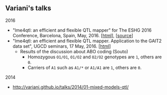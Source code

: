 ## Variani's talks

2016 

* "lme4qtl: an efficient and flexible QTL mapper" for The ESHG 2016 Conference, Barcelona, Spain, May, 2016. [[html](http://variani.github.io/talks/2016/01-lme4qtl-eshg16/)], [[source](https://github.com/variani/talks/tree/gh-pages/2016/01-lme4qtl-eshg16)]
* "lme4qtl: an efficient and flexible QTL mapper. Application to the GAIT2 data set", UGCD seminars, 17 May, 2016. [[html](http://variani.github.io/talks/2016/01-lme4qtl-eshg16/index-ugcd.html)]
    * Results of the discussion about ABO coding (Souto)
        * Homozygous `O1/O1`, `O1/O2` and `O2/O2` genotypes are `1`, others are `0`.
        * Carriers of `A1` such as `A1/*` or `A1/A1` are `1`, others are `0`.

2014

* http://variani.github.io/talks/2014/01-mixed-models-qtl/
